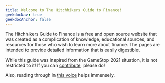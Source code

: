```yaml
---
title: Welcome to The Hitchhikers Guide to Finance!
geekdocNav: true
geekdocAnchor: false
---
```


The Hitchhikers Guide to Finance is a free and open source website that was created
as a complication of knowledge, educational sources, and resources for those
who wish to learn more about finance. The pages are intended to provide detailed
information that is easily digestible.

While this guide was inspired from the GameStop 2021 situation, it is not
 restricted to it! If you can [contribute](/help_build_the_community/edit_with_web_browser/), please do!

 Also, reading through in [this voice](https://www.youtube.com/watch?v=J_7pEVPvuug) helps immensely.
